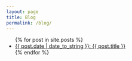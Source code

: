 ```yaml
---
layout: page
title: Blog
permalink: /blog/
---
```


<ul>
  {% for post in site.posts %}
    <li>
      <a href="{{ post.url }}"> {{ post.date | date_to_string }}: {{ post.title }}</a>
    </li>
  {% endfor %}
</ul>

